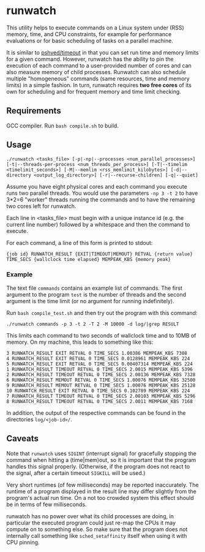 
# runwatch

This utility helps to execute commands on a Linux system under (RSS) memory, time, and CPU constraints, for example for performance evaluations or for basic scheduling of tasks on a parallel machine.

It is similar to [pshved/timeout](https://github.com/pshved/timeout) in that you can set run time and memory limits for a given command. 
However, runwatch has the ability to pin the execution of each command to a user-provided number of cores and can also measure memory of child processes.
Runwatch can also schedule multiple "homogeneous" commands (same resources, time and memory limits) in a simple fashion.
In turn, runwatch requires **two free cores** of its own for scheduling and for frequent memory and time limit checking.

## Requirements

GCC compiler. Run `bash compile.sh` to build.

## Usage

```
./runwatch <tasks_file> [-p|-np|--processes <num_parallel_processes>] [-t|--threads-per-process <num_threads_per_process>] [-T|--timelim <timelimit_seconds>] [-M|--memlim <rss_memlimit_kilobytes>] [-d|--directory <output_log_directory>] [-r|--recurse-children] [-q|--quiet]
```

Assume you have eight physical cores and each command you execute runs two parallel threads. You would use the parameters `-np 3 -t 2` to have 3*2=6 "worker" threads running the commands and to have the remaining two cores left for runwatch.

Each line in <tasks_file> must begin with a unique instance id (e.g. the current line number) followed by a whitespace and then the command to execute.

For each command, a line of this form is printed to stdout:

```
{job id} RUNWATCH_RESULT {EXIT|TIMEOUT|MEMOUT} RETVAL {return value} TIME_SECS {wallclock time elapsed} MEMPEAK_KBS {memory peak}
```

### Example

The text file `commands` contains an example list of commands. The first argument to the program `test` is the number of threads and the second argument is the time limit (or no argument for running indefinitely).

Run `bash compile_test.sh` and then try out the program with this command:

`./runwatch commands -p 3 -t 2 -T 2 -M 10000 -d log/|grep RESULT`

This limits each command to two seconds of wallclock time and to 10MB of memory.
On my machine, this leads to something like this:

```
3 RUNWATCH_RESULT EXIT RETVAL 0 TIME_SECS 1.00386 MEMPEAK_KBS 7308
4 RUNWATCH_RESULT EXIT RETVAL 0 TIME_SECS 0.0128961 MEMPEAK_KBS 224
5 RUNWATCH_RESULT EXIT RETVAL 0 TIME_SECS 0.00407314 MEMPEAK_KBS 224
1 RUNWATCH_RESULT TIMEOUT RETVAL 0 TIME_SECS 2.0015 MEMPEAK_KBS 5396
2 RUNWATCH_RESULT TIMEOUT RETVAL 0 TIME_SECS 2.00136 MEMPEAK_KBS 7328
6 RUNWATCH_RESULT MEMOUT RETVAL 0 TIME_SECS 1.00076 MEMPEAK_KBS 32500
9 RUNWATCH_RESULT MEMOUT RETVAL 0 TIME_SECS 1.00076 MEMPEAK_KBS 25128
10 RUNWATCH_RESULT EXIT RETVAL 0 TIME_SECS 0.102789 MEMPEAK_KBS 224
7 RUNWATCH_RESULT TIMEOUT RETVAL 0 TIME_SECS 2.00103 MEMPEAK_KBS 5296
8 RUNWATCH_RESULT TIMEOUT RETVAL 0 TIME_SECS 2.0011 MEMPEAK_KBS 7168
```

In addition, the output of the respective commands can be found in the directories `log/<job-id>/`.

## Caveats

Note that `runwatch` uses `SIGINT` (interrupt signal) for gracefully stopping the command when hitting a (time|mem)out, so it is important that the program handles this signal properly. (Otherwise, if the program does not react to the signal, after a certain timeout `SIGKILL` will be used.)

Very short runtimes (of few milliseconds) may be reported inaccurately. The runtime of a program displayed in the result line may differ slightly from the program's actual run time. On a not too crowded system this effect should be in terms of few milliseconds.

runwatch has no power over what its child processes are doing, in particular the executed program could just re-map the CPUs it may compute on to something else. So make sure that the program does not internally call something like `sched_setaffinity` itself when using it with CPU pinning.
